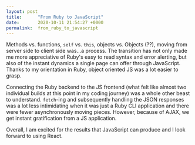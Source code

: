 ```yaml
---
layout: post
title:      "From Ruby to JavaScript"
date:       2020-10-11 21:54:27 +0000
permalink:  from_ruby_to_javascript
---
```



Methods vs. functions, `self` vs. `this`, objects vs. Objects (??), moving from server side to client side was...a process. The transition has not only made me more appreciative of Ruby's easy to read syntax and error alerting, but also of the instant dynamics a single page can offer through JavaScript. Thanks to my orientation in Ruby, object oriented JS was a lot easier to grasp. 

Connecting the Ruby backend to the JS frontend (what felt like almost two individual builds at this point in my coding journey) was a whole other beast to understand. `fetch`-ing and subsequently handling the JSON responses was a lot less intimidating when it was just a Ruby CLI application and there were fewer asynchronously moving pieces. However, because of AJAX, we get instant gratification from a JS application. 

Overall, I am excited for the results that JavaScript can produce and I look forward to using React.
